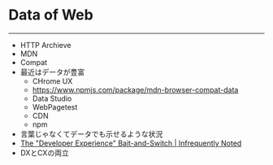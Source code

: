 # Data of Web

----

- HTTP Archieve
- MDN
- Compat
- 最近はデータが豊富
    - CHrome UX
    - https://www.npmjs.com/package/mdn-browser-compat-data
    - Data Studio
    - WebPagetest
    - CDN
    - npm
- 言葉じゃなくてデータでも示せるような状況
- [The "Developer Experience" Bait-and-Switch | Infrequently Noted](https://infrequently.org/2018/09/the-developer-experience-bait-and-switch/)
- DXとCXの両立